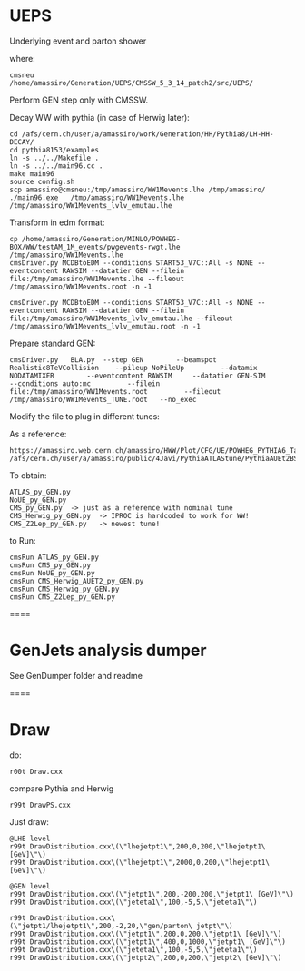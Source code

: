 UEPS
====

Underlying event and parton shower


where:

    cmsneu
    /home/amassiro/Generation/UEPS/CMSSW_5_3_14_patch2/src/UEPS/


Perform GEN step only with CMSSW.

Decay WW with pythia (in case of Herwig later):

    cd /afs/cern.ch/user/a/amassiro/work/Generation/HH/Pythia8/LH-HH-DECAY/
    cd pythia8153/examples
    ln -s ../../Makefile .
    ln -s ../../main96.cc .
    make main96
    source config.sh
    scp amassiro@cmsneu:/tmp/amassiro/WW1Mevents.lhe /tmp/amassiro/
    ./main96.exe   /tmp/amassiro/WW1Mevents.lhe    /tmp/amassiro/WW1Mevents_lvlv_emutau.lhe


Transform in edm format:

    cp /home/amassiro/Generation/MINLO/POWHEG-BOX/WW/testAM_1M_events/pwgevents-rwgt.lhe /tmp/amassiro/WW1Mevents.lhe
    cmsDriver.py MCDBtoEDM --conditions START53_V7C::All -s NONE --eventcontent RAWSIM --datatier GEN --filein file:/tmp/amassiro/WW1Mevents.lhe --fileout /tmp/amassiro/WW1Mevents.root -n -1

    cmsDriver.py MCDBtoEDM --conditions START53_V7C::All -s NONE --eventcontent RAWSIM --datatier GEN --filein file:/tmp/amassiro/WW1Mevents_lvlv_emutau.lhe --fileout /tmp/amassiro/WW1Mevents_lvlv_emutau.root -n -1


Prepare standard GEN:

    cmsDriver.py   BLA.py  --step GEN        --beamspot Realistic8TeVCollision    --pileup NoPileUp         --datamix NODATAMIXER        --eventcontent RAWSIM     --datatier GEN-SIM         --conditions auto:mc         --filein file:/tmp/amassiro/WW1Mevents.root         --fileout /tmp/amassiro/WW1Mevents_TUNE.root   --no_exec


Modify the file to plug in different tunes:

As a reference:

    https://amassiro.web.cern.ch/amassiro/HWW/Plot/CFG/UE/POWHEG_PYTHIA6_Tauola_H_WW_lnulnu_withTau_8TeV_NOUE_cff.py
    /afs/cern.ch/user/a/amassiro/public/4Javi/PythiaATLAStune/PythiaAUEt2BSettings_cfi.py

To obtain:

    ATLAS_py_GEN.py
    NoUE_py_GEN.py
    CMS_py_GEN.py  -> just as a reference with nominal tune
    CMS_Herwig_py_GEN.py  -> IPROC is hardcoded to work for WW!
    CMS_Z2Lep_py_GEN.py   -> newest tune!


to Run:

    cmsRun ATLAS_py_GEN.py
    cmsRun CMS_py_GEN.py
    cmsRun NoUE_py_GEN.py
    cmsRun CMS_Herwig_AUET2_py_GEN.py
    cmsRun CMS_Herwig_py_GEN.py
    cmsRun CMS_Z2Lep_py_GEN.py




====
# GenJets analysis dumper

See GenDumper folder and readme

====
# Draw

do:

    r00t Draw.cxx

compare Pythia and Herwig

    r99t DrawPS.cxx


Just draw:

    @LHE level
    r99t DrawDistribution.cxx\(\"lhejetpt1\",200,0,200,\"lhejetpt1\ [GeV]\"\)
    r99t DrawDistribution.cxx\(\"lhejetpt1\",2000,0,200,\"lhejetpt1\ [GeV]\"\)

    @GEN level
    r99t DrawDistribution.cxx\(\"jetpt1\",200,-200,200,\"jetpt1\ [GeV]\"\)
    r99t DrawDistribution.cxx\(\"jeteta1\",100,-5,5,\"jeteta1\"\)

    r99t DrawDistribution.cxx\(\"jetpt1/lhejetpt1\",200,-2,20,\"gen/parton\ jetpt\"\)
    r99t DrawDistribution.cxx\(\"jetpt1\",200,0,200,\"jetpt1\ [GeV]\"\)
    r99t DrawDistribution.cxx\(\"jetpt1\",400,0,1000,\"jetpt1\ [GeV]\"\)
    r99t DrawDistribution.cxx\(\"jeteta1\",100,-5,5,\"jeteta1\"\)
    r99t DrawDistribution.cxx\(\"jetpt2\",200,0,200,\"jetpt2\ [GeV]\"\)







